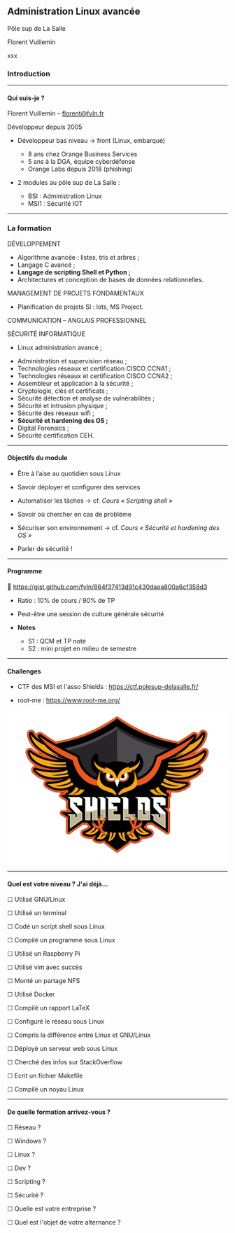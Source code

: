 ## Administration Linux avancée
 
Pôle sup de La Salle

Florent Vuillemin

xxx

### Introduction

---

#### Qui suis-je ?

Florent Vuillemin – florent@fvln.fr

Développeur depuis 2005

- Développeur bas niveau -> front (Linux, embarqué)
  - 8 ans chez Orange Business Services
  - 5 ans à la DGA, équipe cyberdéfense
  - Orange Labs depuis 2018 (phishing)

- 2 modules au pôle sup de La Salle :
  - BSI : Administration Linux
  - MSI1 : Sécurité IOT

---

### La formation

<div id="left">

DÉVELOPPEMENT
- Algorithme avancée : listes, tris et arbres ;
- Langage C avancé ;
- **Langage de scripting Shell et Python ;**
- Architectures et conception de bases de données relationnelles.

MANAGEMENT DE PROJETS FONDAMENTAUX
- Planification de projets SI : lots, MS Project.

COMMUNICATION – ANGLAIS PROFESSIONNEL

SÉCURITÉ INFORMATIQUE
-  Linux administration avancé ;

</div>

<div id="right">

- Administration et supervision réseau ;
- Technologies réseaux et certification CISCO CCNA1 ;
- Technologies réseaux et certification CISCO CCNA2 ;
- Assembleur et application à la sécurité ;
- Cryptologie, clés et certificats ;
- Sécurité détection et analyse de vulnérabilités ;
- Sécurité et intrusion physique ;
- Sécurité des réseaux wifi ;
- **Sécurité et hardening des OS ;**
- Digital Forensics ;
- Sécurité certification CEH.

</div>

---

#### Objectifs du module

- Être à l’aise au quotidien sous Linux
- Savoir déployer et configurer des services
- Automatiser les tâches
  → cf. _Cours « Scripting shell »_
- Savoir où chercher en cas de problème
- Sécuriser son environnement
  → cf. _Cours « Sécurité et hardening des OS »_

- Parler de sécurité !

---

#### Programme

📌 https://gist.github.com/fvln/864f37413d91c430daea800a6cf358d3

- Ratio : 10% de cours / 90% de TP

- Peut-être une session de culture générale sécurité

- **Notes**
    - S1 : QCM et TP noté
    - S2 : mini projet en milieu de semestre

---

#### Challenges

- CTF des MSI et l'asso Shields : https://ctf.polesup-delasalle.fr/

- root-me : https://www.root-me.org/ 

![](img/shields.png) <!-- .element width="600" -->

---

#### Quel est votre niveau ? J'ai déjà…

<div id="left">

☐ Utilisé GNU/Linux

☐ Utilisé un terminal

☐ Codé un script shell sous Linux

☐ Compilé un programme sous Linux

☐ Utilisé un Raspberry Pi

☐ Utilisé vim avec succès

☐ Monté un partage NFS

☐ Utilisé Docker

</div>

<div id="right">

☐ Compilé un rapport LaTeX

☐ Configuré le réseau sous Linux

☐ Compris la différence entre Linux et GNU/Linux

☐ Déployé un serveur web sous Linux

☐ Cherché des infos sur StackOverflow

☐ Ecrit un fichier Makefile

☐ Compilé un noyau Linux

</div>

---

#### De quelle formation arrivez-vous ?

<div id="left">

☐ Réseau ?

☐ Windows ?

☐ Linux ?

☐ Dev ?

☐ Scripting ?

☐ Sécurité ?


</div>

<div id="right">

☐ Quelle est votre entreprise ?

☐ Quel est l'objet de votre alternance ?


</div>

